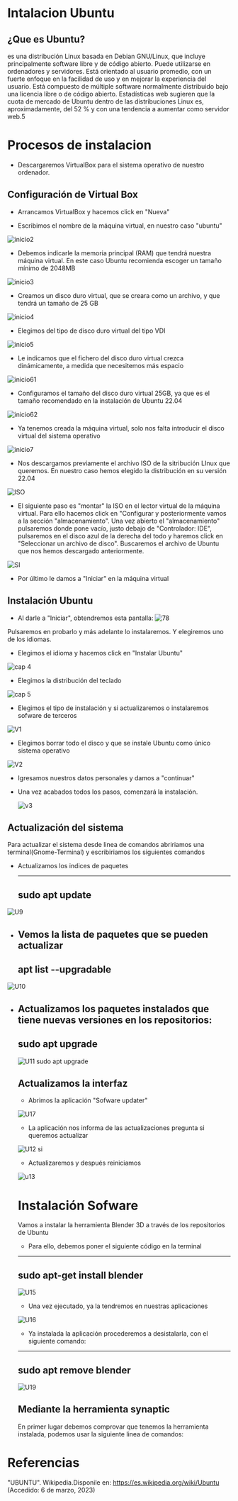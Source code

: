 # Intalacion Ubuntu
## ¿Que es Ubuntu?
  es una distribución Linux basada en Debian GNU/Linux, que incluye principalmente software libre y de código abierto. Puede utilizarse en ordenadores y servidores. Está orientado al usuario promedio, con un fuerte enfoque en la facilidad de uso y en mejorar la experiencia del usuario. Está compuesto de múltiple software normalmente distribuido bajo una licencia libre o de código abierto. Estadísticas web sugieren que la cuota de mercado de Ubuntu dentro de las distribuciones Linux es, aproximadamente, del 52 % y con una tendencia a aumentar como servidor web.5
  # Procesos de instalacion
  
  - Descargaremos VirtualBox para el sistema operativo de nuestro ordenador.
  ## Configuración de Virtual Box
  
  - Arrancamos VirtualBox y hacemos click en "Nueva"
  
  - Escribimos el nombre de la máquina virtual, en nuestro caso "ubuntu"
  
  ![inicio2](./inicio2.png)
  
  - Debemos indicarle la memoria principal (RAM) que tendrá nuestra máquina virtual. En este caso Ubuntu recomienda escoger un tamaño mínimo de 2048MB 
  
  ![inicio3](./inicio3.png)
   
  - Creamos un disco duro virtual, que se creara como un archivo, y que tendrá un tamaño de 25 GB
   
   ![inicio4](./inicio4.png)
   
  - Elegimos del tipo de disco duro virtual del tipo VDI
   
   ![inicio5](./inicio5.png)
   
  - Le indicamos que el fichero del disco duro virtual crezca dinámicamente, a medida que necesitemos más espacio
   
   ![inicio61](./inicio61.png)
  
  - Configuramos el tamaño del disco duro virtual 25GB, ya que es el tamaño recomendado en la instalación de Ubuntu 22.04
   
   ![inicio62](./inicio62.png)
   
  - Ya tenemos creada la máquina virtual, solo nos falta introducir el disco virtual del sistema operativo
  
  ![inicio7](./inicio7.png)
  
  - Nos descargamos previamente el archivo ISO de la sitribución LInux que queremos. En nuestro caso hemos elegido la distribución en su versión 22.04
  
  ![ISO](./ISO.png)
  
  - El siguiente paso es "montar" la ISO en el lector virtual de la máquina virtual. Para ello hacemos click en "Configurar y posteriormente vamos a la sección "almacenamiento". Una vez abierto el "almacenamiento" pulsaremos donde pone vacío, justo debajo de "Controlador: IDE", pulsaremos en el disco azul de la derecha del todo y haremos click en "Seleccionar un archivo de disco". Buscaremos el archivo de Ubuntu que nos hemos descargado anteriormente.
  
![SI](https://user-images.githubusercontent.com/122264667/228452786-66998f39-ece0-4fb7-874b-e1fb703056c0.png)


  - Por último le damos a "Iniciar" en la máquina virtual 
  
  
  ## Instalación Ubuntu
  - Al darle a "Iniciar", obtendremos esta pantalla: 
   ![78](./78.png)
 
  Pulsaremos en probarlo y más adelante lo instalaremos. Y elegiremos uno de los idiomas.
  
  - Elegimos el idioma y hacemos click en "Instalar Ubuntu"
  
  ![cap 4](./cap_4.png)
  
  
  - Elegimos la distribución del teclado
  
   ![cap 5](./cap5.png)
   
  - Elegimos el tipo de instalación y si actualizaremos o instalaremos sofware de terceros
  
   ![V1](./V1.png)
   
  - Elegimos borrar todo el disco y que se instale Ubuntu como único sistema operativo
  
   ![V2](./V2.png)
   
   - Igresamos nuestros datos personales y damos a "continuar"
   
   
   - Una vez acabados todos los pasos, comenzará la instalación.
   
     ![v3](./v3.png)
     
## Actualización del sistema 
Para actualizar el sistema desde linea de comandos abririamos una terminal(Gnome-Terminal) y escribiriamos los siguientes comandos

- Actualizamos los indices de paquetes

  ---
   sudo apt update
  ---
   
![U9](https://user-images.githubusercontent.com/122264667/227209554-661ce69e-2562-4bb6-a6af-59683818acae.png)

- Vemos la lista de paquetes que se pueden actualizar
   ---
    apt list --upgradable
   ---
![U10](https://user-images.githubusercontent.com/122264667/227209599-3ec63381-4e31-49ea-936d-c5b3a6400446.png)
  
- Actualizamos los paquetes instalados que tiene nuevas versiones en los repositorios:
   ---
    sudo apt upgrade
   ---
   ![U11 sudo apt upgrade](https://user-images.githubusercontent.com/122264667/227209630-9bad8f40-debd-47c7-a375-76e6bb40374f.png)

   
   ## Actualizamos la interfaz
   
   - Abrimos la aplicación "Sofware updater"
   
   ![U17](https://user-images.githubusercontent.com/122264667/227885727-b45ca83d-cae1-4f89-95fb-6aab16376ee6.png)

   - La aplicación nos informa de las actualizaciones pregunta si queremos actualizar
   
   ![U12 si](https://user-images.githubusercontent.com/122264667/227885138-45987e86-2072-4170-98d9-4d1a5b9f25dc.png)
   
   - Actualizaremos y después reiniciamos
  
   ![u13](https://user-images.githubusercontent.com/122264667/227884868-965e0a28-6ee6-4ca4-91e2-1cf5f482df42.png)
   
   # Instalación Sofware 
   
   Vamos a instalar la herramienta Blender 3D a través de los repositorios de Ubuntu
   - Para ello, debemos poner el siguiente código en la terminal 
   ---
    sudo apt-get install blender
   ---
   ![U15](https://user-images.githubusercontent.com/122264667/227882727-85c20b90-6651-49ff-b833-b691f210720b.png)

   - Una vez ejecutado, ya la tendremos en nuestras aplicaciones
   
   ![U16](https://user-images.githubusercontent.com/122264667/227883433-99ebc7e1-daa8-4c0e-bc44-646d07735499.png)
   
  - Ya instalada la aplicación procederemos a desistalarla, con el siguiente comando:
   ---
    sudo apt remove blender
   ---
   ![U19](https://user-images.githubusercontent.com/122264667/227887847-dc63447a-da21-4e92-8e19-d674084e4a5c.png)

   

    
   ## Mediante la herramienta synaptic
   
   En primer lugar debemos comprovar que tenemos la herramienta instalada, podemos usar la siguiente linea de comandos:
   
  

   
# Referencias
  "UBUNTU". Wikipedia.Disponile en: https://es.wikipedia.org/wiki/Ubuntu (Accedido: 6 de marzo, 2023)
